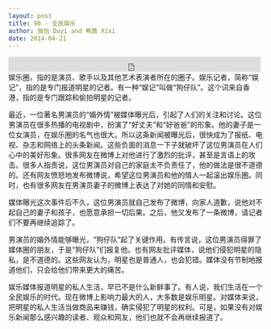 ```yaml
---
layout: post
title: 90 - 全民娱乐
author: 独怡 Duyi and 希茜 Xixi
date: 2014-04-21
---
```


<iframe src="https://archive.org/embed/slowchinese_201909/Slow_Chinese_090.mp3" width="500" height="30" frameborder="0" webkitallowfullscreen="true" mozallowfullscreen="true" allowfullscreen></iframe>
娱乐圈，指的是演员、歌手以及其他艺术表演者所在的圈子。娱乐记者，简称“娱记”，指的是专门报道明星的记者。有一种“娱记”叫做“狗仔队”。这个词来自香港，指的是专门跟踪和偷拍明星的记者。

最近，一位著名男演员的“婚外情”被媒体曝光后，引起了人们的关注和讨论。这位男演员在很多热播的电视剧中，扮演了“好丈夫”和“好爸爸”的形象。他的妻子是一位女演员，在娱乐圈的名气也很大。所以这条新闻被曝光后，很快成为了报纸、电视、杂志和网络上的头条新闻。这些负面的消息一下子就破坏了这位男演员在人们心中的美好形象。很多网友在微博上对他进行了激烈的批评，甚至是言语上的攻击。很多人指责说，这位男演员对自己的家庭太不负责任了，他的做法是很不道德的。还有网友愤怒地发布微博说，希望这位男演员和他的情人一起滚出娱乐圈。同时，也有很多网友在男演员妻子的微博上表达了对她的同情和安慰。

媒体曝光这次事件后不久，这位男演员就自己发布了微博，向家人道歉，说他对不起自己的妻子和孩子，也愿意承担一切后果。之后，他又发布了一条微博，请记者们不要再继续追踪了。

男演员的婚外情能够曝光，“狗仔队”起了关键作用。有传言说，这位男演员得罪了媒体圈的朋友，于是“狗仔队”们报复他。也有网友批评媒体，说他们侵犯明星的隐私，是不道德的。这些网友认为，明星也是普通人，也会犯错。媒体没有节制地报道他们，只会给他们带来更大的痛苦。

娱乐媒体报道明星的私人生活，早已不是什么新鲜事了。有人说，我们生活在一个全民娱乐的时代。现在微博上影响力最大的人，大多数是娱乐明星。对媒体来说，把明星的私人生活当做商品来赚钱，确实侵犯了明星的权利。可是，如果没有对娱乐新闻那么感兴趣的读者、观众和网友，他们也就不会再继续报道了。

 

